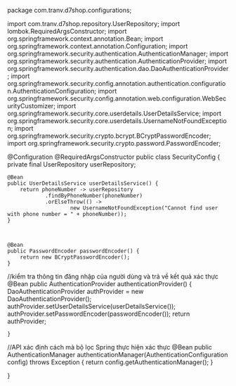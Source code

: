 package com.tranv.d7shop.configurations;

import com.tranv.d7shop.repository.UserRepository;
import lombok.RequiredArgsConstructor;
import org.springframework.context.annotation.Bean;
import org.springframework.context.annotation.Configuration;
import org.springframework.security.authentication.AuthenticationManager;
import org.springframework.security.authentication.AuthenticationProvider;
import org.springframework.security.authentication.dao.DaoAuthenticationProvider;
import org.springframework.security.config.annotation.authentication.configuration.AuthenticationConfiguration;
import org.springframework.security.config.annotation.web.configuration.WebSecurityCustomizer;
import org.springframework.security.core.userdetails.UserDetailsService;
import org.springframework.security.core.userdetails.UsernameNotFoundException;
import org.springframework.security.crypto.bcrypt.BCryptPasswordEncoder;
import org.springframework.security.crypto.password.PasswordEncoder;

@Configuration
@RequiredArgsConstructor
public class SecurityConfig {
    private final UserRepository userRepository;

    @Bean
    public UserDetailsService userDetailsService() {
        return phoneNumber -> userRepository
                .findByPhoneNumber(phoneNumber)
                .orElseThrow(() ->
                        new UsernameNotFoundException("Cannot find user with phone number = " + phoneNumber));
    }



    @Bean
    public PasswordEncoder passwordEncoder() {
        return new BCryptPasswordEncoder();
    }


//kiểm tra thông tin đăng nhập của người dùng và trả về kết quả xác thực
    @Bean
    public AuthenticationProvider authenticationProvider() {
        DaoAuthenticationProvider authProvider = new DaoAuthenticationProvider();
        authProvider.setUserDetailsService(userDetailsService());
        authProvider.setPasswordEncoder(passwordEncoder());
        return authProvider;

    }


//API xác định cách mà bộ lọc Spring thực hiện xác thực
    @Bean
    public AuthenticationManager authenticationManager(AuthenticationConfiguration config) throws Exception {
        return config.getAuthenticationManager();
    }

}
